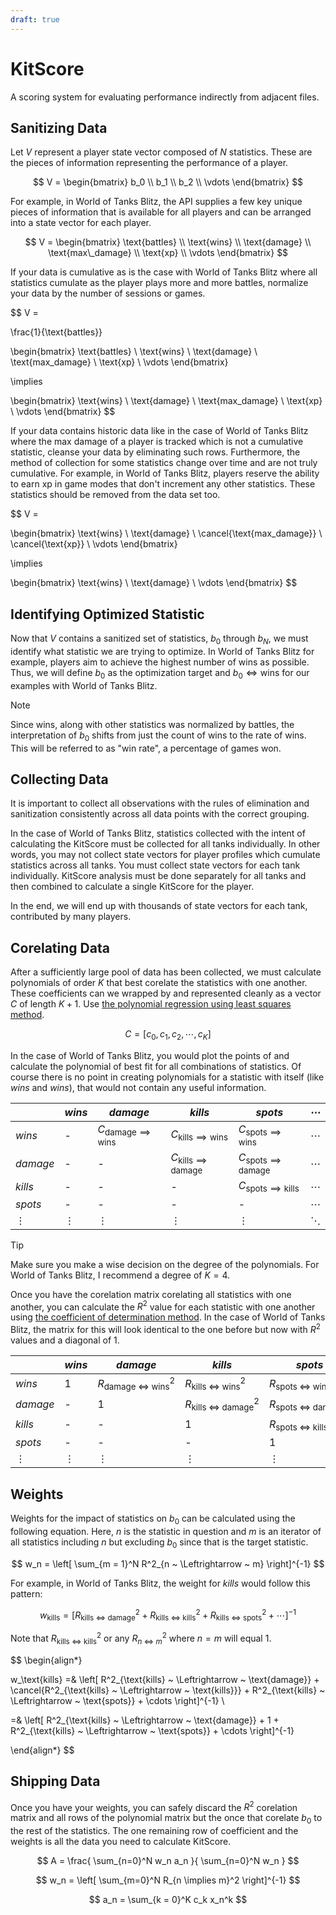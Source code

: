 ```yaml
---
draft: true
---
```


# KitScore

A scoring system for evaluating performance indirectly from adjacent files.

## Sanitizing Data

Let $V$ represent a player state vector composed of $N$ statistics. These are the pieces of information representing the performance of a player.

$$
V =
\begin{bmatrix}
b_0 \\
b_1 \\
b_2 \\
\vdots
\end{bmatrix}
$$

For example, in World of Tanks Blitz, the API supplies a few key unique pieces of information that is available for all players and can be arranged into a state vector for each player.

$$
V =
\begin{bmatrix}
\text{battles} \\
\text{wins} \\
\text{damage} \\
\text{max\_damage} \\
\text{xp} \\
\vdots
\end{bmatrix}
$$

If your data is cumulative as is the case with World of Tanks Blitz where all statistics cumulate as the player plays more and more battles, normalize your data by the number of sessions or games.

$$
V =

\frac{1}{\text{battles}}

\begin{bmatrix}
\text{battles} \\
\text{wins} \\
\text{damage} \\
\text{max\_damage} \\
\text{xp} \\
\vdots
\end{bmatrix}

\implies

\begin{bmatrix}
\text{wins} \\
\text{damage} \\
\text{max\_damage} \\
\text{xp} \\
\vdots
\end{bmatrix}
$$

If your data contains historic data like in the case of World of Tanks Blitz where the max damage of a player is tracked which is not a cumulative statistic, cleanse your data by eliminating such rows. Furthermore, the method of collection for some statistics change over time and are not truly cumulative. For example, in World of Tanks Blitz, players reserve the ability to earn xp in game modes that don't increment any other statistics. These statistics should be removed from the data set too.

$$
V =

\begin{bmatrix}
\text{wins} \\
\text{damage} \\
\cancel{\text{max\_damage}} \\
\cancel{\text{xp}} \\
\vdots
\end{bmatrix}

\implies

\begin{bmatrix}
\text{wins} \\
\text{damage} \\
\vdots
\end{bmatrix}
$$

## Identifying Optimized Statistic

Now that $V$ contains a sanitized set of statistics, $b_0$ through $b_N$, we must identify what statistic we are trying to optimize. In World of Tanks Blitz for example, players aim to achieve the highest number of wins as possible. Thus, we will define $b_0$ as the optimization target and $b_0 \Leftrightarrow \text{wins}$ for our examples with World of Tanks Blitz.

> [!NOTE]
> Since $\text{wins}$, along with other statistics was normalized by $\text{battles}$, the interpretation of $b_0$ shifts from just the count of wins to the rate of wins. This will be referred to as "win rate", a percentage of games won.

## Collecting Data

It is important to collect all observations with the rules of elimination and sanitization consistently across all data points with the correct grouping.

In the case of World of Tanks Blitz, statistics collected with the intent of calculating the KitScore must be collected for all tanks individually. In other words, you may not collect state vectors for player profiles which cumulate statistics across all tanks. You must collect state vectors for each tank individually. KitScore analysis must be done separately for all tanks and then combined to calculate a single KitScore for the player.

In the end, we will end up with thousands of state vectors for each tank, contributed by many players.

## Corelating Data

After a sufficiently large pool of data has been collected, we must calculate polynomials of order $K$ that best corelate the statistics with one another. These coefficients can we wrapped by and represented cleanly as a vector $C$ of length $K + 1$. Use [the polynomial regression using least squares method](https://en.wikipedia.org/wiki/Polynomial_regression).

$$
C = \left[ c_0, c_1, c_2, \cdots, c_K \right]
$$

In the case of World of Tanks Blitz, you would plot the points of and calculate the polynomial of best fit for all combinations of statistics. Of course there is no point in creating polynomials for a statistic with itself (like $wins$ and $wins$), that would not contain any useful information.

|          | $wins$   | $damage$                                 | $kills$                                   | $spots$                                   | $\cdots$ |
| -------- | -------- | ---------------------------------------- | ----------------------------------------- | ----------------------------------------- | -------- |
| $wins$   | -        | $C_{\text{damage} \implies \text{wins}}$ | $C_{\text{kills} \implies \text{wins}}$   | $C_{\text{spots} \implies \text{wins}}$   | $\cdots$ |
| $damage$ | -        | -                                        | $C_{\text{kills} \implies \text{damage}}$ | $C_{\text{spots} \implies \text{damage}}$ | $\cdots$ |
| $kills$  | -        | -                                        | -                                         | $C_{\text{spots} \implies \text{kills}}$  | $\cdots$ |
| $spots$  | -        | -                                        | -                                         | -                                         | $\cdots$ |
| $\vdots$ | $\vdots$ | $\vdots$                                 | $\vdots$                                  | $\vdots$                                  | $\ddots$ |

> [!TIP]
> Make sure you make a wise decision on the degree of the polynomials. For World of Tanks Blitz, I recommend a degree of $K = 4$.

Once you have the corelation matrix corelating all statistics with one another, you can calculate the $R^2$ value for each statistic with one another using [the coefficient of determination method](https://en.wikipedia.org/wiki/Coefficient_of_determination). In the case of World of Tanks Blitz, the matrix for this will look identical to the one before but now with $R^2$ values and a diagonal of $1$.

|          | $wins$   | $damage$                                              | $kills$                                                | $spots$                                                | $\cdots$ |
| -------- | -------- | ----------------------------------------------------- | ------------------------------------------------------ | ------------------------------------------------------ | -------- |
| $wins$   | $1$      | $R^2_{\text{damage} ~ \Leftrightarrow ~ \text{wins}}$ | $R^2_{\text{kills} ~ \Leftrightarrow ~ \text{wins}}$   | $R^2_{\text{spots} ~ \Leftrightarrow ~ \text{wins}}$   | $\cdots$ |
| $damage$ | -        | $1$                                                   | $R^2_{\text{kills} ~ \Leftrightarrow ~ \text{damage}}$ | $R^2_{\text{spots} ~ \Leftrightarrow ~ \text{damage}}$ | $\cdots$ |
| $kills$  | -        | -                                                     | $1$                                                    | $R^2_{\text{spots} ~ \Leftrightarrow ~ \text{kills}}$  | $\cdots$ |
| $spots$  | -        | -                                                     | -                                                      | $1$                                                    | $\cdots$ |
| $\vdots$ | $\vdots$ | $\vdots$                                              | $\vdots$                                               | $\vdots$                                               | $\ddots$ |

## Weights

Weights for the impact of statistics on $b_0$ can be calculated using the following equation. Here, $n$ is the statistic in question and $m$ is an iterator of all statistics including $n$ but excluding $b_0$ since that is the target statistic.

$$
w_n = \left[ \sum_{m = 1}^N R^2_{n ~ \Leftrightarrow ~ m} \right]^{-1}
$$

For example, in World of Tanks Blitz, the weight for $kills$ would follow this pattern:

$$
w_\text{kills} = \left[ R^2_{\text{kills} ~ \Leftrightarrow ~ \text{damage}} + R^2_{\text{kills} ~ \Leftrightarrow ~ \text{kills}} + R^2_{\text{kills} ~ \Leftrightarrow ~ \text{spots}} + \cdots \right]^{-1}
$$

Note that $R^2_{\text{kills} ~ \Leftrightarrow ~ \text{kills}}$ or any $R^2_{n ~ \Leftrightarrow ~ m}$ where $n = m$ will equal $1$.

$$
\begin{align*}

w_\text{kills} =& \left[ R^2_{\text{kills} ~ \Leftrightarrow ~ \text{damage}} + \cancel{R^2_{\text{kills} ~ \Leftrightarrow ~ \text{kills}}} + R^2_{\text{kills} ~ \Leftrightarrow ~ \text{spots}} + \cdots \right]^{-1} \\

=& \left[ R^2_{\text{kills} ~ \Leftrightarrow ~ \text{damage}} + 1 + R^2_{\text{kills} ~ \Leftrightarrow ~ \text{spots}} + \cdots \right]^{-1}

\end{align*}
$$

## Shipping Data

Once you have your weights, you can safely discard the $R^2$ corelation matrix and all rows of the polynomial matrix but the once that corelate $b_0$ to the rest of the statistics. The one remaining row of coefficient and the weights is all the data you need to calculate KitScore.

$$
A = \frac{
  \sum_{n=0}^N w_n a_n
}{
  \sum_{n=0}^N w_n
}
$$

$$
w_n = \left[ \sum_{m=0}^N R_{n \implies m}^2 \right]^{-1}
$$

$$
a_n = \sum_{k = 0}^K c_k x_n^k
$$
